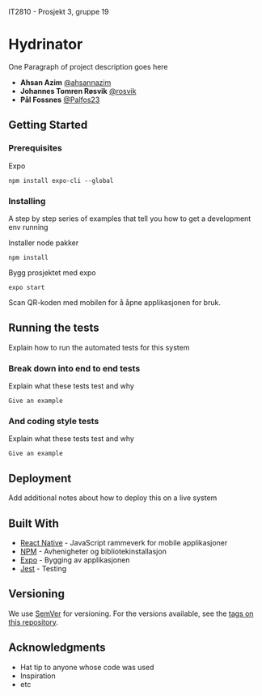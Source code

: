 IT2810 - Prosjekt 3, gruppe 19

# Hydrinator

One Paragraph of project description goes here

* **Ahsan Azim** [@ahsannazim](https://github.com/ahsannazim)
* **Johannes Tomren Røsvik** [@rosvik](http://github.com/rosvik)
* **Pål Fossnes** [@Palfos23](http://github.com/Palfos23)

## Getting Started

### Prerequisites

Expo

```
npm install expo-cli --global
```

### Installing

A step by step series of examples that tell you how to get a development env running

Installer node pakker

```
npm install
```

Bygg prosjektet med expo

```
expo start
```

Scan QR-koden med mobilen for å åpne applikasjonen for bruk.

## Running the tests

Explain how to run the automated tests for this system

### Break down into end to end tests

Explain what these tests test and why

```
Give an example
```

### And coding style tests

Explain what these tests test and why

```
Give an example
```

## Deployment

Add additional notes about how to deploy this on a live system

## Built With

* [React Native](https://facebook.github.io/react-native/) - JavaScript rammeverk for mobile applikasjoner
* [NPM](http://npmjs.com) - Avhenigheter og bibliotekinstallasjon
* [Expo](https://expo.io) - Bygging av applikasjonen
* [Jest](https://jestjs.io) - Testing

## Versioning

We use [SemVer](http://semver.org/) for versioning. For the versions available, see the [tags on this repository](https://github.com/your/project/tags). 

## Acknowledgments

* Hat tip to anyone whose code was used
* Inspiration
* etc
